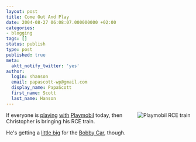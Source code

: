 ```yaml
---
layout: post
title: Come Out And Play
date: 2004-08-27 06:08:07.000000000 +02:00
categories:
- blogging
tags: []
status: publish
type: post
published: true
meta:
  aktt_notify_twitter: 'yes'
author:
  login: shanson
  email: papascott-wp@gmail.com
  display_name: PapaScott
  first_name: Scott
  last_name: Hanson
---
```

<p><img src="http://www.papascott.de/wordpress/wp-content/uploads/2004/08/RCEtrain.jpg" alt="Playmobil RCE train" align="right" /> If everyone is <a href="http://www.hebig.com/archives/002447.shtml">playing</a> <a href="http://nico.blogg.de/eintrag.php?id=558">with</a> <a href="http://www.playmobil.de">Playmobil</a> today, then Christopher is bringing his RCE train.</p>
<p>He's getting a <a href="http://www.hebig.com/archives/002445.shtml">little big</a> for the <a href="http://www.big.de/">Bobby Car</a>, though.</p>
